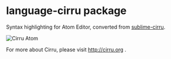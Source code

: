 # language-cirru package

Syntax highlighting for Atom Editor, converted from
[sublime-cirru](https://github.com/Cirru/sublime-cirru).

![Cirru Atom](http://cirru.qiniudn.com/language-atom.png)

For more about Cirru, please visit http://cirru.org .
